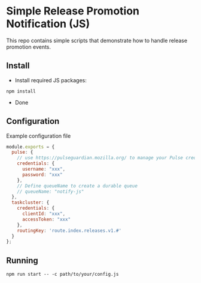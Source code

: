 # Simple Release Promotion Notification (JS)
This repo contains simple scripts that demonstrate how to handle release promotion events.

## Install
* Install required JS packages:
```shell
npm install
```
* Done
## Configuration
Example configuration file
```js
module.exports = {
  pulse: {
    // use https://pulseguardian.mozilla.org/ to manage your Pulse credentials
    credentials: {
      username: "xxx",
      password: "xxx"
    },
    // Define queueName to create a durable queue
    // queueName: "notify-js"
  },
  taskcluster: {
    credentials: {
      clientId: "xxx",
      accessToken: "xxx"
    },
    routingKey: 'route.index.releases.v1.#'
  }
};
```
## Running
```shell
npm run start -- -c path/to/your/config.js
```
